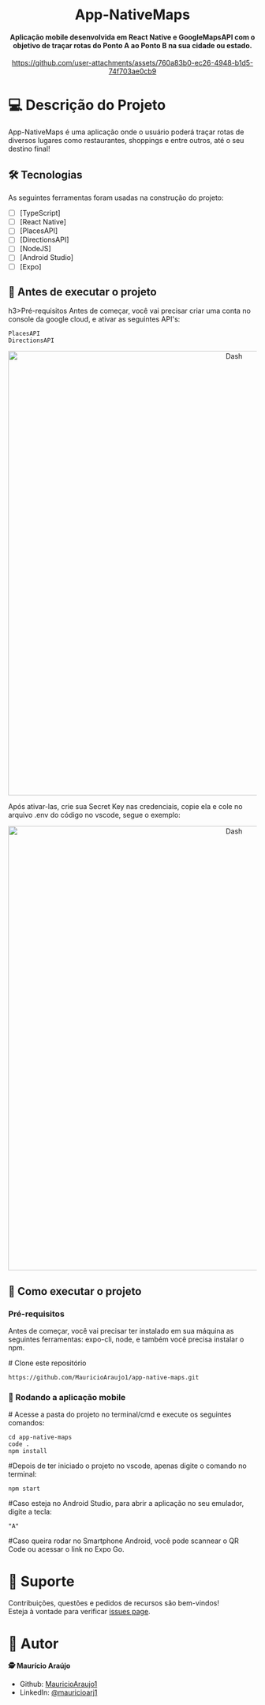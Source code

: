 <h1 align="center">
  <br>App-NativeMaps
</h1>

<h4 align="center">
  Aplicação mobile desenvolvida em React Native e GoogleMapsAPI com o objetivo de traçar rotas do Ponto A ao Ponto B na sua cidade ou estado.
</h4>




<div align="center">

https://github.com/user-attachments/assets/760a83b0-ec26-4948-b1d5-74f703ae0cb9

</div>



# 💻 Descrição do Projeto

App-NativeMaps é uma aplicação onde o usuário poderá traçar rotas de diversos lugares como restaurantes, shoppings e entre outros, até o seu destino final!

## 🛠 Tecnologias

As seguintes ferramentas foram usadas na construção do projeto:

- [ ] [TypeScript]
- [ ] [React Native]
- [ ] [PlacesAPI]
- [ ] [DirectionsAPI]
- [ ] [NodeJS]
- [ ] [Android Studio]
- [ ] [Expo]

## 🚀 Antes de executar o projeto

h3>Pré-requisitos</h3>
Antes de começar, você vai precisar criar uma conta no console da google cloud, e ativar as seguintes API's:
```
PlacesAPI
DirectionsAPI
```
<p align="center">
  <a target="blank"><img src="https://github.com/user-attachments/assets/2e7bdb40-02fe-4240-8ba3-334406d1c224" width="900" alt="Dash" /></a>
</p>

Após ativar-las, crie sua Secret Key nas credenciais, copie ela e cole no arquivo .env do código no vscode, segue o exemplo:
<p align="center">
  <a target="blank"><img src="https://github.com/user-attachments/assets/52898dad-ca52-4d77-9c89-05f046627ccb" width="900" alt="Dash" /></a>
</p>

## 🚀 Como executar o projeto

<h3>Pré-requisitos</h3>
Antes de começar, você vai precisar ter instalado em sua máquina as seguintes ferramentas: expo-cli, node, e também você precisa instalar o npm.


<span class="pl-c"><span class="pl-c">#</span> Clone este repositório</span>
```
https://github.com/MauricioAraujo1/app-native-maps.git
```

<h3>🧭 Rodando a aplicação mobile</h3>

<span class="pl-c"><span class="pl-c">#</span> Acesse a pasta do projeto no terminal/cmd e execute os seguintes comandos:</span>

```
cd app-native-maps
code .
npm install
```
<span class="pl-c"><span class="pl-c">#</span>Depois de ter iniciado o projeto no vscode, apenas digite o comando no terminal:</span>

```
npm start
```

<span class="pl-c"><span class="pl-c">#</span>Caso esteja no Android Studio, para abrir a aplicação no seu emulador, digite a tecla:</span>

```
"A"
```

<span class="pl-c"><span class="pl-c">#</span>Caso queira rodar no Smartphone Android, você pode scannear o QR Code ou acessar o link no Expo Go.</span>

# 🤝 Suporte 
Contribuições, questões e pedidos de recursos são bem-vindos!<br />Esteja à vontade para verificar [issues page](https://github.com/MauricioAraujo1/app-native-maps/issues).

# 👤 Autor
**🕵 Maurício Araújo**

* Github: [MauricioAraujo1](https://github.com/MauricioAraujo1)
* LinkedIn: [@mauricioarj1](https://linkedin.com/in/mauricioarj1)
